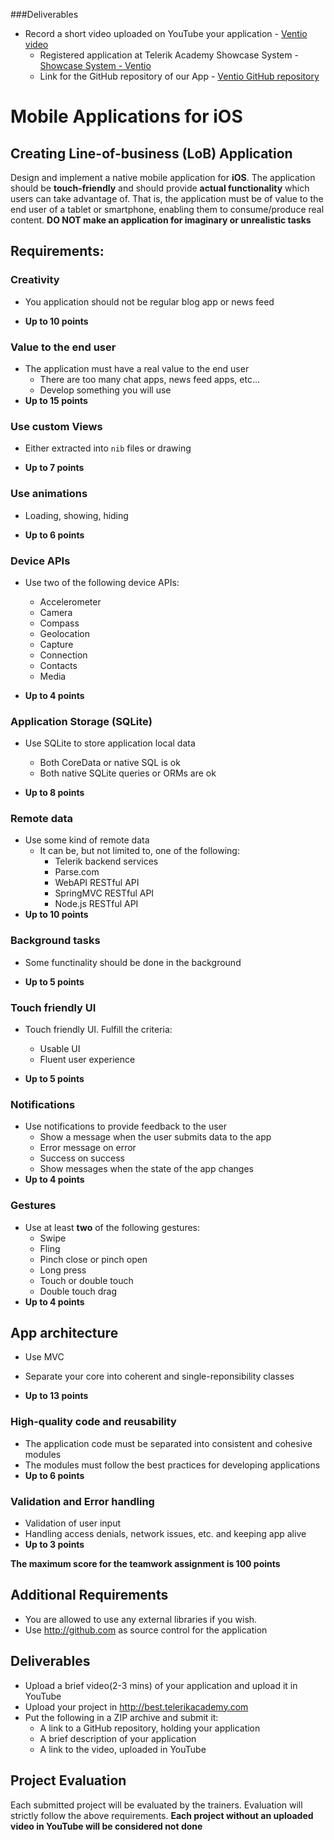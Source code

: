 ###Deliverables
* Record a short video uploaded on YouTube your application - <a href="https://www.youtube.com/watch?v=yUmdjVHimQQ">Ventio video</a>
  * Registered application at Telerik Academy Showcase System - <a href="#">Showcase System - Ventio</a>
  * Link for the GitHub repository of our App - <a href="https://github.com/prot3ct/Ventio">Ventio GitHub repository</a>



# Mobile Applications for iOS
##  Creating Line-of-business (LoB) Application

Design and implement a native mobile application for **iOS**. The application should be **touch-friendly** and should provide **actual functionality** which users can take advantage of. That is, the application must be of value to the end user of a tablet or smartphone, enabling them to consume/produce real content. **DO NOT make an application for imaginary or unrealistic tasks**

##  Requirements:

### Creativity

- You application should not be regular blog app or news feed

- **Up to 10 points**

### Value to the end user

- The application must have a real value to the end user
  - There are too many chat apps, news feed apps, etc...
  - Develop something you will use
- **Up to 15 points**

### Use custom Views

- Either extracted into `nib` files or drawing

- **Up to 7 points**

### Use animations

- Loading, showing, hiding

- **Up to 6 points**

### Device APIs

- Use two of the following device APIs:
  - Accelerometer
  - Camera
  - Compass
  - Geolocation
  - Capture
  - Connection
  - Contacts
  - Media

- **Up to 4 points**

### Application Storage (SQLite)

- Use SQLite to store application local data
  - Both CoreData or native SQL is ok
  - Both native SQLite queries or ORMs are ok

- **Up to 8 points**

### Remote data

- Use some kind of remote data
  - It can be, but not limited to, one of the following:
    - Telerik backend services
    - Parse.com
    - WebAPI RESTful API
    - SpringMVC RESTful API
    - Node.js RESTful API
- **Up to 10 points**

### Background tasks

- Some functinality should be done in the background

- **Up to 5 points**

### Touch friendly UI

- Touch friendly UI. Fulfill the criteria:
  - Usable UI
  - Fluent user experience

- **Up to 5 points**

### Notifications

- Use notifications to provide feedback to the user
  - Show a message when the user submits data to the app
  - Error message on error
  - Success on success
  - Show messages when the state of the app changes
- **Up to 4 points**

### Gestures

- Use at least **two** of the following gestures:
  - Swipe
  - Fling
  - Pinch close or pinch open
  - Long press
  - Touch or double touch
  - Double touch drag
- **Up to 4 points**

##  App architecture

- Use MVC
- Separate your core into coherent and single-reponsibility classes

- **Up to 13 points**

### High-quality code and reusability
- The application code must be separated into consistent and cohesive modules
- The modules must follow the best practices for developing applications
- **Up to 6 points**

### Validation and Error handling
- Validation of user input
- Handling access denials, network issues, etc. and keeping app alive
- **Up to 3 points**

**The maximum score for the teamwork assignment is 100 points**

##  Additional Requirements
- You are allowed to use any external libraries if you wish.
- Use http://github.com as source control for the application

##  Deliverables
- Upload a brief video(2-3 mins) of your application and upload it in YouTube
- Upload your project in http://best.telerikacademy.com
- Put the following in a ZIP archive and submit it:
  - A link to a GitHub repository, holding your application
  - A brief description of your application
  - A link to the video, uploaded in YouTube

##  Project Evaluation
Each submitted project will be evaluated by the trainers. Evaluation will strictly follow the above requirements.
**Each project without an uploaded video in YouTube will be considered not done**
